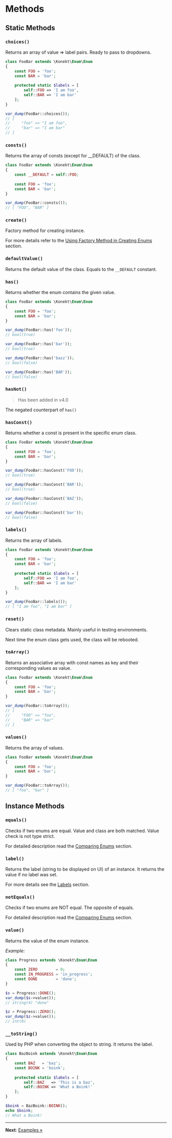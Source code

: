 # Methods

## Static Methods

### `choices()`

Returns an array of value => label pairs. Ready to pass to dropdowns.

```php
class FooBar extends \Konekt\Enum\Enum
{
    const FOO = 'foo';
    const BAR = 'bar';
    
    protected static $labels = [
        self::FOO => 'I am foo',
        self::BAR => 'I am bar'
    ];
}

var_dump(FooBar::choices());
// [
//     "foo" => "I am foo",
//     "bar" => "I am bar"
// ]     
```

### `consts()`

Returns the array of consts (except for __DEFAULT) of the class.

```php
class FooBar extends \Konekt\Enum\Enum
{
    const __DEFAULT = self::FOO;
    
    const FOO = 'foo';
    const BAR = 'bar';
}

var_dump(FooBar::consts());
// [ "FOO", "BAR" ]     
```

### `create()`

Factory method for creating instance.

For more details refer to the [Using Factory Method in Creating Enums](create.md#using-factory-method) section.

### `defaultValue()`

Returns the default value of the class. Equals to the `__DEFAULT` constant.

### `has()`

Returns whether the enum contains the given value.

```php
class FooBar extends \Konekt\Enum\Enum
{
    const FOO = 'foo';
    const BAR = 'bar';
}

var_dump(FooBar::has('foo'));
// bool(true)

var_dump(FooBar::has('bar'));
// bool(true)

var_dump(FooBar::has('bazz'));
// bool(false)

var_dump(FooBar::has('BAR'));
// bool(false)
```

### `hasNot()`

> Has been added in v4.0

The negated counterpart of `has()`

### `hasConst()`

Returns whether a const is present in the specific enum class.

```php
class FooBar extends \Konekt\Enum\Enum
{
    const FOO = 'foo';
    const BAR = 'bar';
}

var_dump(FooBar::hasConst('FOO'));
// bool(true)

var_dump(FooBar::hasConst('BAR'));
// bool(true)

var_dump(FooBar::hasConst('BAZ'));
// bool(false)

var_dump(FooBar::hasConst('bar'));
// bool(false)
```

### `labels()`

Returns the array of labels.

```php
class FooBar extends \Konekt\Enum\Enum
{
    const FOO = 'foo';
    const BAR = 'bar';
    
    protected static $labels = [
        self::FOO => 'I am foo',
        self::BAR => 'I am bar'
    ];
}

var_dump(FooBar::labels());
// [ "I am foo", "I am bar" ]     
```

### `reset()`

Clears static class metadata. Mainly useful in testing environments.

Next time the enum class gets used, the class will be rebooted.

### `toArray()`

Returns an associative array with const names as key and their corresponding values as value.

```php
class FooBar extends \Konekt\Enum\Enum
{
    const FOO = 'foo';
    const BAR = 'bar';
}

var_dump(FooBar::toArray());
// [
//     "FOO" => "foo",
//     "BAR" => "bar"
// ]     
```

### `values()`

Returns the array of values.

```php
class FooBar extends \Konekt\Enum\Enum
{
    const FOO = 'foo';
    const BAR = 'bar';
}

var_dump(FooBar::toArray());
// [ "foo", "bar" ]     
```

## Instance Methods

### `equals()`

Checks if two enums are equal. Value and class are both matched. Value check is not type strict.

For detailed description read the [Comparing Enums](compare.md) section.

### `label()`

Returns the label (string to be displayed on UI) of an instance. It returns the value if no label was set.

For more details see the [Labels](labels.md) section.

### `notEquals()`

Checks if two enums are NOT equal. The opposite of equals.

For detailed description read the [Comparing Enums](compare.md) section.

### `value()`

Returns the value of the enum instance.

_Example:_
```php
class Progress extends \Konekt\Enum\Enum
{
    const ZERO        = 0;
    const IN_PROGRESS = 'in_progress';
    const DONE        = 'done';
}

$s = Progress::DONE();
var_dump($s->value());
// string(4) "done"

$z = Progress::ZERO();
var_dump($z->value());
// int(0)
```

### `__toString()`

Used by PHP when converting the object to string. It returns the label.

```php
class BazBoink extends \Konekt\Enum\Enum
{
    const BAZ   = 'baz';
    const BOINK = 'boink';
    
    protected static $labels = [
        self::BAZ   => 'This is a baz',
        self::BOINK => 'What a Boink!'
    ];
}

$boink = BazBoink::BOINK();
echo $boink;
// What a Boink!
```

---

**Next**: [Examples &raquo;](examples.md)
